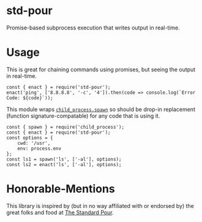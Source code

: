 # std-pour
Promise-based subprocess execution that writes output in real-time.

# Usage
This is great for chaining commands using promises, but seeing the output in real-time.

```
const { enact } = require('std-pour');
enact('ping', ['8.8.8.8', '-c', '4']).then(code => console.log(`Error Code: ${code}`));
```

This module wraps [`child_process.spawn`](https://nodejs.org/api/child_process.html#child_process_child_process_spawn_command_args_options) so should be drop-in replacement (function signature-compatable) for any code that is using it.

```
const { spawn } = require('child_process');
const { enact } = require('std-pour');
const options = {
    cwd: '/usr',
    env: process.env
};
const ls1 = spawn('ls', ['-al'], options);
const ls2 = enact('ls', ['-al'], options);
```

# Honorable-Mentions
This library is inspired by (but in no way affiliated with or endorsed by) the great folks and food at [The Standard Pour](http://www.standard-pour.com/).
